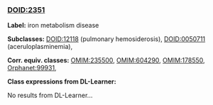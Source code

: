 
### [DOID:2351](http://purl.obolibrary.org/obo/DOID_2351)
**Label:** iron metabolism disease

**Subclasses:** [DOID:12118](http://purl.obolibrary.org/obo/DOID_12118) (pulmonary hemosiderosis), [DOID:0050711](http://purl.obolibrary.org/obo/DOID_0050711) (aceruloplasminemia), 

**Corr. equiv. classes:** [OMIM:235500](http://purl.obolibrary.org/obo/OMIM_235500), [OMIM:604290](http://purl.obolibrary.org/obo/OMIM_604290), [OMIM:178550](http://purl.obolibrary.org/obo/OMIM_178550), [Orphanet:99931](http://www.orpha.net/ORDO/Orphanet_99931), 

**Class expressions from DL-Learner:**

No results from DL-Learner...



